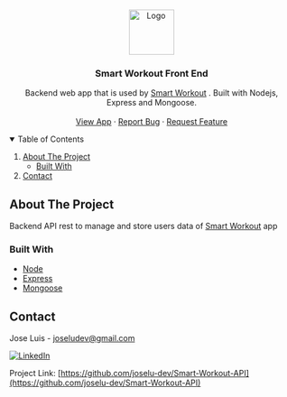<!-- PROJECT LOGO -->
<br />
<p align="center">
  <a href="https://github.com/JoseLu-Dev/Smart-Workout-API">
    <img src="images/logo.svg" alt="Logo" width="80" height="80">
  </a>

  <h3 align="center">Smart Workout Front End</h3>

  <p align="center">
    Backend web app that is used by 
    <a href="https://joselu-dev.github.io/Smart-Workout-API/#/">Smart Workout</a>
    . Built with Nodejs, Express and Mongoose.
    <br />
    <br />
    <a href="https://joselu-dev.github.io/Smart-Workout/#/">View App</a>
    ·
    <a href="https://github.com/JoseLu-Dev/Smart-Workout-API/issues">Report Bug</a>
    ·
    <a href="https://github.com/JoseLu-Dev/Smart-Workout-API/issues">Request Feature</a>
  </p>
</p>


<!-- TABLE OF CONTENTS -->
<details open="open">
  <summary>Table of Contents</summary>
  <ol>
    <li>
      <a href="#about-the-project">About The Project</a>
      <ul>
        <li><a href="#built-with">Built With</a></li>
      </ul>
    </li>
    <li><a href="#contact">Contact</a></li>
  </ol>
</details>


<!-- ABOUT THE PROJECT -->
## About The Project

Backend API rest to manage and store users data of [Smart Workout](https://github.com/joselu-dev/Smart-Workout-API) app

### Built With

* [Node](https://nodejs.org/)
* [Express](https://expressjs.com/)
* [Mongoose](https://mongoosejs.com/)

<!-- CONTACT -->
## Contact

Jose Luis - joseludev@gmail.com 

[![LinkedIn][linkedin-shield]][linkedin-url]

Project Link: [https://github.com/joselu-dev/Smart-Workout-API](https://github.com/joselu-dev/Smart-Workout-API)


[linkedin-shield]: https://img.shields.io/badge/-LinkedIn-black.svg?style=for-the-badge&logo=linkedin&colorB=555
[linkedin-url]: https://es.linkedin.com/in/jose-luis-alfaro-carretero-0a5912208/es
